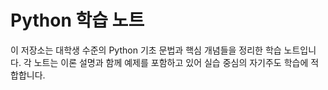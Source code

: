 # Python 학습 노트

이 저장소는 대학생 수준의 Python 기초 문법과 핵심 개념들을 정리한 학습 노트입니다.
각 노트는 이론 설명과 함께 예제를 포함하고 있어 실습 중심의 자기주도 학습에 적합합니다.
